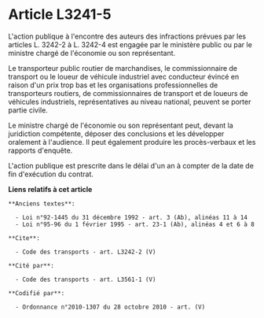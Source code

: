 # Article L3241-5

L'action publique à l'encontre des auteurs des infractions prévues par les articles L. 3242-2 à L. 3242-4 est engagée par le
ministère public ou par le ministre chargé de l'économie ou son représentant. 

Le transporteur public routier de marchandises, le commissionnaire de transport ou le loueur de véhicule industriel avec
conducteur évincé en raison d'un prix trop bas et les organisations professionnelles de transporteurs routiers, de
commissionnaires de transport et de loueurs de véhicules industriels, représentatives au niveau national, peuvent se porter
partie civile. 

Le ministre chargé de l'économie ou son représentant peut, devant la juridiction compétente, déposer des conclusions et les
développer oralement à l'audience. Il peut également produire les procès-verbaux et les rapports d'enquête.

L'action publique est prescrite dans le délai d'un an à compter de la date de fin d'exécution du contrat.

**Liens relatifs à cet article**

	**Anciens textes**:

	  - Loi n°92-1445 du 31 décembre 1992 - art. 3 (Ab), alinéas 11 à 14
	  - Loi n°95-96 du 1 février 1995 - art. 23-1 (Ab), alinéas 4 et 6 à 8

	**Cite**:

	  - Code des transports - art. L3242-2 (V)

	**Cité par**:

	  - Code des transports - art. L3561-1 (V)

	**Codifié par**:

	  - Ordonnance n°2010-1307 du 28 octobre 2010 - art. (V)
